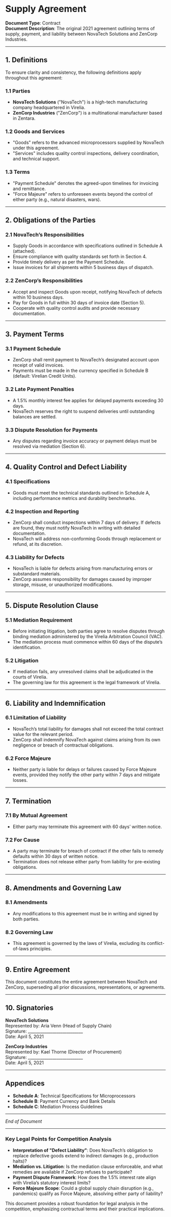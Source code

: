 

# **Supply Agreement**  
**Document Type**: Contract  
**Document Description**: The original 2021 agreement outlining terms of supply, payment, and liability between NovaTech Solutions and ZenCorp Industries.  

---

## **1. Definitions**  
To ensure clarity and consistency, the following definitions apply throughout this agreement:  

### **1.1 Parties**  
- **NovaTech Solutions** ("NovaTech") is a high-tech manufacturing company headquartered in Virelia.  
- **ZenCorp Industries** ("ZenCorp") is a multinational manufacturer based in Zentara.  

### **1.2 Goods and Services**  
- "Goods" refers to the advanced microprocessors supplied by NovaTech under this agreement.  
- "Services" includes quality control inspections, delivery coordination, and technical support.  

### **1.3 Terms**  
- "Payment Schedule" denotes the agreed-upon timelines for invoicing and remittance.  
- "Force Majeure" refers to unforeseen events beyond the control of either party (e.g., natural disasters, wars).  

---

## **2. Obligations of the Parties**  

### **2.1 NovaTech’s Responsibilities**  
- Supply Goods in accordance with specifications outlined in Schedule A (attached).  
- Ensure compliance with quality standards set forth in Section 4.  
- Provide timely delivery as per the Payment Schedule.  
- Issue invoices for all shipments within 5 business days of dispatch.  

### **2.2 ZenCorp’s Responsibilities**  
- Accept and inspect Goods upon receipt, notifying NovaTech of defects within 10 business days.  
- Pay for Goods in full within 30 days of invoice date (Section 5).  
- Cooperate with quality control audits and provide necessary documentation.  

---

## **3. Payment Terms**  

### **3.1 Payment Schedule**  
- ZenCorp shall remit payment to NovaTech’s designated account upon receipt of valid invoices.  
- Payments must be made in the currency specified in Schedule B (default: Virelian Credit Units).  

### **3.2 Late Payment Penalties**  
- A 1.5% monthly interest fee applies for delayed payments exceeding 30 days.  
- NovaTech reserves the right to suspend deliveries until outstanding balances are settled.  

### **3.3 Dispute Resolution for Payments**  
- Any disputes regarding invoice accuracy or payment delays must be resolved via mediation (Section 6).  

---

## **4. Quality Control and Defect Liability**  

### **4.1 Specifications**  
- Goods must meet the technical standards outlined in Schedule A, including performance metrics and durability benchmarks.  

### **4.2 Inspection and Reporting**  
- ZenCorp shall conduct inspections within 7 days of delivery. If defects are found, they must notify NovaTech in writing with detailed documentation.  
- NovaTech will address non-conforming Goods through replacement or refund, at its discretion.  

### **4.3 Liability for Defects**  
- NovaTech is liable for defects arising from manufacturing errors or substandard materials.  
- ZenCorp assumes responsibility for damages caused by improper storage, misuse, or unauthorized modifications.  

---

## **5. Dispute Resolution Clause**  

### **5.1 Mediation Requirement**  
- Before initiating litigation, both parties agree to resolve disputes through binding mediation administered by the Virelia Arbitration Council (VAC).  
- The mediation process must commence within 60 days of the dispute’s identification.  

### **5.2 Litigation**  
- If mediation fails, any unresolved claims shall be adjudicated in the courts of Virelia.  
- The governing law for this agreement is the legal framework of Virelia.  

---

## **6. Liability and Indemnification**  

### **6.1 Limitation of Liability**  
- NovaTech’s total liability for damages shall not exceed the total contract value for the relevant period.  
- ZenCorp shall indemnify NovaTech against claims arising from its own negligence or breach of contractual obligations.  

### **6.2 Force Majeure**  
- Neither party is liable for delays or failures caused by Force Majeure events, provided they notify the other party within 7 days and mitigate losses.  

---

## **7. Termination**  

### **7.1 By Mutual Agreement**  
- Either party may terminate this agreement with 60 days’ written notice.  

### **7.2 For Cause**  
- A party may terminate for breach of contract if the other fails to remedy defaults within 30 days of written notice.  
- Termination does not release either party from liability for pre-existing obligations.  

---

## **8. Amendments and Governing Law**  

### **8.1 Amendments**  
- Any modifications to this agreement must be in writing and signed by both parties.  

### **8.2 Governing Law**  
- This agreement is governed by the laws of Virelia, excluding its conflict-of-laws principles.  

---

## **9. Entire Agreement**  
This document constitutes the entire agreement between NovaTech and ZenCorp, superseding all prior discussions, representations, or agreements.  

---

## **10. Signatories**  

**NovaTech Solutions**  
Represented by: Aria Venn (Head of Supply Chain)  
Signature: ___________________________  
Date: April 5, 2021  

**ZenCorp Industries**  
Represented by: Kael Thorne (Director of Procurement)  
Signature: ___________________________  
Date: April 5, 2021  

---

## **Appendices**  
- **Schedule A**: Technical Specifications for Microprocessors  
- **Schedule B**: Payment Currency and Bank Details  
- **Schedule C**: Mediation Process Guidelines  

---  
*End of Document*  

---

### **Key Legal Points for Competition Analysis**  
- **Interpretation of "Defect Liability"**: Does NovaTech’s obligation to replace defective goods extend to indirect damages (e.g., production halts)?  
- **Mediation vs. Litigation**: Is the mediation clause enforceable, and what remedies are available if ZenCorp refuses to participate?  
- **Payment Dispute Framework**: How does the 1.5% interest rate align with Virelia’s statutory interest limits?  
- **Force Majeure Scope**: Could a global supply chain disruption (e.g., pandemics) qualify as Force Majeure, absolving either party of liability?  

This document provides a robust foundation for legal analysis in the competition, emphasizing contractual terms and their practical implications.